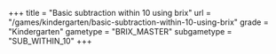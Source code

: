+++
title = "Basic subtraction within 10 using brix"
url = "/games/kindergarten/basic-subtraction-within-10-using-brix"
grade = "Kindergarten"
gametype = "BRIX_MASTER"
subgametype = "SUB_WITHIN_10"
+++